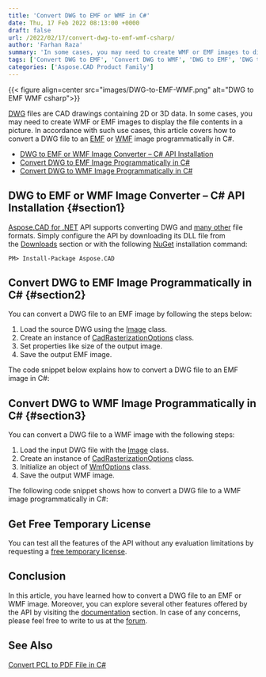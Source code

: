 ```yaml
---
title: 'Convert DWG to EMF or WMF in C#'
date: Thu, 17 Feb 2022 08:13:00 +0000
draft: false
url: /2022/02/17/convert-dwg-to-emf-wmf-csharp/
author: 'Farhan Raza'
summary: 'In some cases, you may need to create WMF or EMF images to display the file contents in a picture. In accordance with such use cases, this article covers how to **convert a DWG file to an EMF or WMF image programmatically in C#**.'
tags: ['Convert DWG to EMF', 'Convert DWG to WMF', 'DWG to EMF', 'DWG to EMF in csharp', 'DWG to WMF', 'DWG to WMF in csharp']
categories: ['Aspose.CAD Product Family']
---
```




{{< figure align=center src="images/DWG-to-EMF-WMF.png" alt="DWG to EMF WMF csharp">}}


[DWG][1] files are CAD drawings containing 2D or 3D data. In some cases, you may need to create WMF or EMF images to display the file contents in a picture. In accordance with such use cases, this article covers how to convert a DWG file to an [EMF][2] or [WMF][3] image programmatically in C#.

*   [DWG to EMF or WMF Image Converter – C# API Installation][4]
*   [Convert DWG to EMF Image Programmatically in C#][5]
*   [Convert DWG to WMF Image Programmatically in C#][6]

## DWG to EMF or WMF Image Converter – C# API Installation {#section1}

[Aspose.CAD for .NET][7] API supports converting DWG and [many other][8] file formats. Simply configure the API by downloading its DLL file from the [Downloads][9] section or with the following [NuGet][10] installation command:

```
PM> Install-Package Aspose.CAD
```

## Convert DWG to EMF Image Programmatically in C# {#section2}

You can convert a DWG file to an EMF image by following the steps below:

1.  Load the source DWG using the [Image][11] class.
2.  Create an instance of [CadRasterizationOptions][12] class.
3.  Set properties like size of the output image.
4.  Save the output EMF image.

The code snippet below explains how to convert a DWG file to an EMF image in C#:



## Convert DWG to WMF Image Programmatically in C# {#section3}

You can convert a DWG file to a WMF image with the following steps:

1.  Load the input DWG file with the [Image][13] class.
2.  Create an instance of [CadRasterizationOptions][14] class.
3.  Initialize an object of [WmfOptions][15] class.
4.  Save the output WMF image.

The following code snippet shows how to convert a DWG file to a WMF image programmatically in C#:



## Get Free Temporary License

You can test all the features of the API without any evaluation limitations by requesting a [free temporary license][16].

## Conclusion

In this article, you have learned how to convert a DWG file to an EMF or WMF image. Moreover, you can explore several other features offered by the API by visiting the [documentation][17] section. In case of any concerns, please feel free to write to us at the [forum][18].

## See Also

[Convert PCL to PDF File in C#][19]




[1]: https://docs.fileformat.com/cad/dwg/
[2]: https://docs.fileformat.com/image/emf/
[3]: https://docs.fileformat.com/image/wmf/
[4]: #section1
[5]: #section2
[6]: #section3
[7]: https://products.aspose.com/cad/net/
[8]: https://docs.aspose.com/cad/net/supported-file-formats/
[9]: https://releases.aspose.com/
[10]: https://www.nuget.org/packages/Aspose.CAD/
[11]: https://apireference.aspose.com/cad/net/aspose.cad/image
[12]: https://apireference.aspose.com/cad/net/aspose.cad.imageoptions/cadrasterizationoptions
[13]: https://apireference.aspose.com/cad/net/aspose.cad/image
[14]: https://apireference.aspose.com/cad/net/aspose.cad.imageoptions/cadrasterizationoptions
[15]: https://apireference.aspose.com/cad/net/aspose.cad.imageoptions/wmfoptions
[16]: https://purchase.aspose.com/temporary-license
[17]: https://docs.aspose.com/cad/net/
[18]: https://forum.aspose.com/c/cad
[19]: https://blog.aspose.com/2022/02/15/convert-pcl-pdf-csharp/




